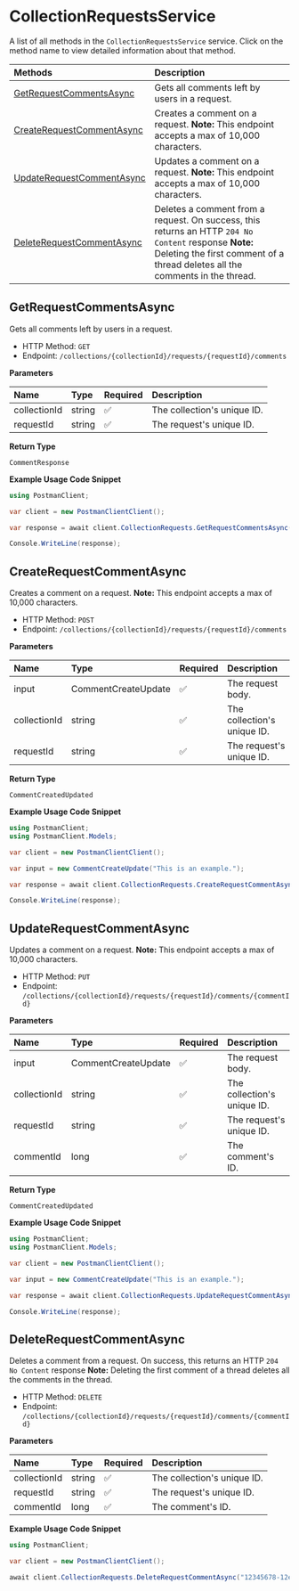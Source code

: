 # CollectionRequestsService

A list of all methods in the `CollectionRequestsService` service. Click on the method name to view detailed information about that method.

| Methods                                                 | Description                                                                                                                                                                           |
| :------------------------------------------------------ | :------------------------------------------------------------------------------------------------------------------------------------------------------------------------------------ |
| [GetRequestCommentsAsync](#getrequestcommentsasync)     | Gets all comments left by users in a request.                                                                                                                                         |
| [CreateRequestCommentAsync](#createrequestcommentasync) | Creates a comment on a request. **Note:** This endpoint accepts a max of 10,000 characters.                                                                                           |
| [UpdateRequestCommentAsync](#updaterequestcommentasync) | Updates a comment on a request. **Note:** This endpoint accepts a max of 10,000 characters.                                                                                           |
| [DeleteRequestCommentAsync](#deleterequestcommentasync) | Deletes a comment from a request. On success, this returns an HTTP `204 No Content` response **Note:** Deleting the first comment of a thread deletes all the comments in the thread. |

## GetRequestCommentsAsync

Gets all comments left by users in a request.

- HTTP Method: `GET`
- Endpoint: `/collections/{collectionId}/requests/{requestId}/comments`

**Parameters**

| Name         | Type   | Required | Description                 |
| :----------- | :----- | :------- | :-------------------------- |
| collectionId | string | ✅       | The collection's unique ID. |
| requestId    | string | ✅       | The request's unique ID.    |

**Return Type**

`CommentResponse`

**Example Usage Code Snippet**

```csharp
using PostmanClient;

var client = new PostmanClientClient();

var response = await client.CollectionRequests.GetRequestCommentsAsync("12345678-12ece9e1-2abf-4edc-8e34-de66e74114d2", "12345678-c82dd02c-4870-4907-8fcb-593a876cf05b");

Console.WriteLine(response);
```

## CreateRequestCommentAsync

Creates a comment on a request. **Note:** This endpoint accepts a max of 10,000 characters.

- HTTP Method: `POST`
- Endpoint: `/collections/{collectionId}/requests/{requestId}/comments`

**Parameters**

| Name         | Type                | Required | Description                 |
| :----------- | :------------------ | :------- | :-------------------------- |
| input        | CommentCreateUpdate | ✅       | The request body.           |
| collectionId | string              | ✅       | The collection's unique ID. |
| requestId    | string              | ✅       | The request's unique ID.    |

**Return Type**

`CommentCreatedUpdated`

**Example Usage Code Snippet**

```csharp
using PostmanClient;
using PostmanClient.Models;

var client = new PostmanClientClient();

var input = new CommentCreateUpdate("This is an example.");

var response = await client.CollectionRequests.CreateRequestCommentAsync(input, "12345678-12ece9e1-2abf-4edc-8e34-de66e74114d2", "12345678-c82dd02c-4870-4907-8fcb-593a876cf05b");

Console.WriteLine(response);
```

## UpdateRequestCommentAsync

Updates a comment on a request. **Note:** This endpoint accepts a max of 10,000 characters.

- HTTP Method: `PUT`
- Endpoint: `/collections/{collectionId}/requests/{requestId}/comments/{commentId}`

**Parameters**

| Name         | Type                | Required | Description                 |
| :----------- | :------------------ | :------- | :-------------------------- |
| input        | CommentCreateUpdate | ✅       | The request body.           |
| collectionId | string              | ✅       | The collection's unique ID. |
| requestId    | string              | ✅       | The request's unique ID.    |
| commentId    | long                | ✅       | The comment's ID.           |

**Return Type**

`CommentCreatedUpdated`

**Example Usage Code Snippet**

```csharp
using PostmanClient;
using PostmanClient.Models;

var client = new PostmanClientClient();

var input = new CommentCreateUpdate("This is an example.");

var response = await client.CollectionRequests.UpdateRequestCommentAsync(input, "12345678-12ece9e1-2abf-4edc-8e34-de66e74114d2", "12345678-c82dd02c-4870-4907-8fcb-593a876cf05b", 46814);

Console.WriteLine(response);
```

## DeleteRequestCommentAsync

Deletes a comment from a request. On success, this returns an HTTP `204 No Content` response **Note:** Deleting the first comment of a thread deletes all the comments in the thread.

- HTTP Method: `DELETE`
- Endpoint: `/collections/{collectionId}/requests/{requestId}/comments/{commentId}`

**Parameters**

| Name         | Type   | Required | Description                 |
| :----------- | :----- | :------- | :-------------------------- |
| collectionId | string | ✅       | The collection's unique ID. |
| requestId    | string | ✅       | The request's unique ID.    |
| commentId    | long   | ✅       | The comment's ID.           |

**Example Usage Code Snippet**

```csharp
using PostmanClient;

var client = new PostmanClientClient();

await client.CollectionRequests.DeleteRequestCommentAsync("12345678-12ece9e1-2abf-4edc-8e34-de66e74114d2", "12345678-c82dd02c-4870-4907-8fcb-593a876cf05b", 46814);
```

<!-- This file was generated by liblab | https://liblab.com/ -->
